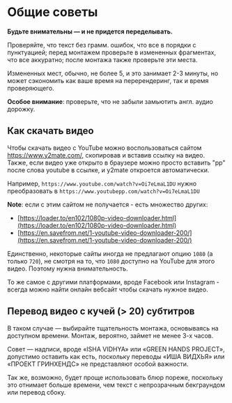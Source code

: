# Общие советы

**Будьте внимательны — и не придется переделывать.**

Проверяйте, что текст без грамм. ошибок, что все в порядки с пунктуацией;
перед монтажем проверьте в измененных фрагментах, что все аккуратно;
после монтажа также проверьте эти места.

Измененных мест, обычно, не более 5, и это занимает 2-3 минуты, но может
сэкономить как ваше время на перерендеринг, так и время проверяющего.

**Особое внимание**: проверьте, что не забыли замьютить англ. аудио дорожку.

## Как скачать видео

Чтобы скачать видео с YouTube можно воспользоваться сайтом https://www.y2mate.com/,
скопировав и вставив ссылку на видео.
Также, если видео уже открыто в браузере можно просто вставить "pp" после
слова youtube в ссылке, и y2mate откроется автоматически.

Например, `https://www.youtube.com/watch?v=Oi7eLmaL1DU` нужно
преобразовать в `https://www.youtubepp.com/watch?v=Oi7eLmaL1DU`

**Note**: если с этим сайтом не получается - есть множество других:

-   [https://loader.to/en102/1080p-video-downloader.html](https://loader.to/en102/1080p-video-downloader.html)
-   [https://en.savefrom.net/1-youtube-video-downloader-200/](https://en.savefrom.net/1-youtube-video-downloader-200/)

Единственно, некоторые сайты иногда не предлагают опцию `1080`
(а только `720`), не смотря на то, что `1080` доступно на YouTube
для этого видео. Поэтому нужна внимательность.

То же самое с другими платформами, вроде Facebook или Instagram -
всегда можно найти онлайн вебсайт чтобы скачать нужное видео.

## Перевод видео с кучей (> 20) субтитров

В таком случае — выбирайте тщательность монтажа, основываясь на
доступном времени. Монтаж, вероятно, займет не менее 3-х часов.

Совет — надписи, вроде «ISHA VIDHYA» или «GREEN HANDS PROJECT»,
допустимо оставить как есть, поскольку переводы «ИША ВИДХЬЯ» или
«ПРОЕКТ ГРИНХЕНДС» не представляют особой важности.

Так же, возможно, будет проще использовать блюр пореже, поскольку это
отнимает больше времени, чем текст с непрозрачным бекграундом
или перевод сбоку.
